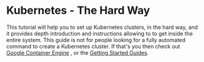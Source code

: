 # Kubernetes - The Hard Way

This tutorial will help you to set up Kubernetes clusters, in the hard way, and it provides depth introduction and instructions allowing to to get inside the entire system. This guide is not for people looking for a fully automated command to create a Kubernetes cluster. If that's you then check out [Google Container Engine](https://cloud.google.com/container-engine) , or the [Getting Started Guides](http://kubernetes.io/docs/getting-started-guides/). 

